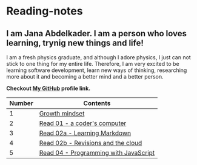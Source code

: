 # Reading-notes

## I am Jana Abdelkader. I am a person who loves learning, trynig new things and life!
I am a fresh physics graduate, and although I adore physics, I just can not stick to one thing for my entire life.  Therefore, I am very excited to be learning software development, learn new ways of thinking, researching more about it and becoming a better mind and a better person. 

**Checkout [My GitHub](https://github.com/Jana998-alt) profile link.**


| Number | Contents |
| --- | --- |
| 1 | [Growth mindset](Growthmindset.md) |
| 2 | [Read 01 - a coder's computer](Read01.md) |
| 3 | [Read 02a - Learning Markdown](Read02a.md) |
| 4 | [Read 02b - Revisions and the cloud](Read02b.md) |
| 5 | [Read 04 - Programming with JavaScript](read04.md) |